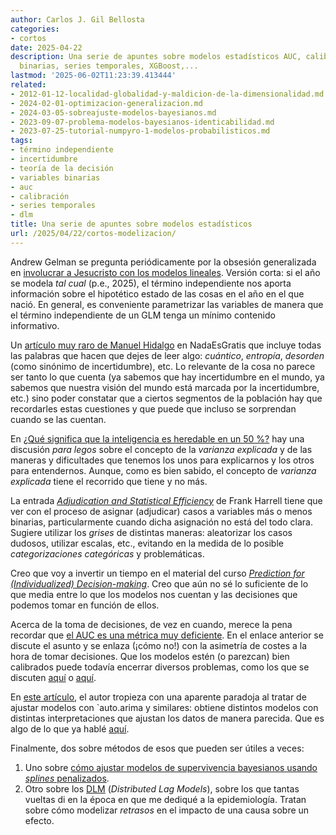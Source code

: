 ```yaml
---
author: Carlos J. Gil Bellosta
categories:
- cortos
date: 2025-04-22
description: Una serie de apuntes sobre modelos estadísticos AUC, calibración, variables
  binarias, series temporales, XGBoost,...
lastmod: '2025-06-02T11:23:39.413444'
related:
- 2012-01-12-localidad-globalidad-y-maldicion-de-la-dimensionalidad.md
- 2024-02-01-optimizacion-generalizacion.md
- 2024-03-05-sobreajuste-modelos-bayesianos.md
- 2023-09-07-problema-modelos-bayesianos-identicabilidad.md
- 2023-07-25-tutorial-numpyro-1-modelos-probabilisticos.md
tags:
- término independiente
- incertidumbre
- teoría de la decisión
- variables binarias
- auc
- calibración
- series temporales
- dlm
title: Una serie de apuntes sobre modelos estadísticos
url: /2025/04/22/cortos-modelizacion/
---
```


Andrew Gelman se pregunta periódicamente por la obsesión generalizada en [involucrar a Jesucristo con los modelos lineales](https://statmodeling.stat.columbia.edu/2025/03/11/what-does-jesus-have-to-do-with-linear-regression/). Versión corta: si el año se modela _tal cual_ (p.e., 2025), el término independiente nos aporta información sobre el hipotético estado de las cosas en el año en el que nació. En general, es conveniente parametrizar las variables de manera que el término independiente de un GLM tenga un mínimo contenido informativo.

Un [artículo muy raro de Manuel Hidalgo](https://nadaesgratis.es/manu-hidalgo/el-desorden-en-la-economia-medir-y-actuar-en-un-contexto-de-incertidumbre) en NadaEsGratis que incluye todas las palabras que hacen que dejes de leer algo: _cuántico_, _entropía_, _desorden_ (como sinónimo de incertidumbre), etc. Lo relevante de la cosa no parece ser tanto lo que cuenta (ya sabemos que hay incertidumbre en el mundo, ya sabemos que nuestra visión del mundo está marcada por la incertidumbre, etc.) sino poder constatar que a ciertos segmentos de la población hay que recordarles estas cuestiones y que puede que incluso se sorprendan cuando se las cuentan.

En [¿Qué significa que la inteligencia es heredable en un 50 %?](https://derechomercantilespana.blogspot.com/2025/01/que-significa-que-la-inteligencia-es.html) hay una discusión _para legos_ sobre el concepto de la _varianza explicada_ y de las maneras y dificultades que tenemos los unos para explicarnos y los otros para entendernos. Aunque, como es bien sabido, el concepto de _varianza explicada_ tiene el recorrido que tiene y no más.

La entrada [_Adjudication and Statistical Efficiency_](https://www.fharrell.com/post/pdx/) de Frank Harrell tiene que ver con el proceso de asignar (adjudicar) casos a variables más o menos binarias, particularmente cuando dicha asignación no está del todo clara. Sugiere utilizar los _grises_ de distintas maneras: aleatorizar los casos dudosos, utilizar escalas, etc., evitando en la medida de lo posible _categorizaciones categóricas_ y problemáticas.

Creo que voy a invertir un tiempo en el material del curso [_Prediction for (Individualized) Decision-making_](https://archive.is/gXf9X). Creo que aún no sé lo suficiente de lo que media entre lo que los modelos nos cuentan y las decisiones que podemos tomar en función de ellos.

Acerca de la toma de decisiones, de vez en cuando, merece la pena recordar que [el AUC es una métrica muy deficiente](https://www.elderresearch.com/blog/auc-a-fatally-flawed-model-metric/). En el enlace anterior se discute el asunto y se enlaza (¡cómo no!) con la asimetría de costes a la hora de tomar decisiones. Que los modelos estén (o parezcan) bien calibrados puede todavía encerrar diversos problemas, como los que se discuten
[aquí](https://statmodeling.stat.columbia.edu/2024/11/01/calibration-is-sometimes-sufficient-for-trusting-predictions-what-does-this-tell-us-when-human-experts-use-model-predictions/) o
[aquí](https://statmodeling.stat.columbia.edu/2024/08/14/when-is-calibration-enough/).

En [este artículo](https://rworks.dev/posts/arima-note/), el autor tropieza con una aparente paradoja al tratar de ajustar modelos con `auto.arima y similares: obtiene distintos modelos con distintas interpretaciones que ajustan los datos de manera parecida. Que es algo de lo que ya hablé [aquí](/2025/04/10/diversidad-explicaciones/).

Finalmente, dos sobre métodos de esos que pueden ser útiles a veces:
1. Uno sobre [cómo ajustar modelos de supervivencia bayesianos usando _splines_ penalizados](https://www.rdatagen.net/post/2025-03-04-a-bayesian-proportional-hazards-model-with-splines/).
1. Otro sobre los [DLM](https://medium.com/@kylejones_47003/distributed-lag-models-in-dynamic-model-time-series-ba66e3d1432a) (_Distributed Lag Models_), sobre los que tantas vueltas di en la época en que me dediqué a la epidemiología. Tratan sobre cómo modelizar _retrasos_ en el impacto de una causa sobre un efecto.
